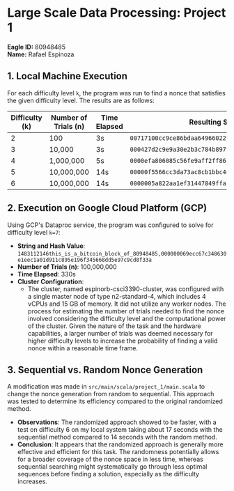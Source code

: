 # Large Scale Data Processing: Project 1

**Eagle ID:** 80948485  
**Name:** Rafael Espinoza

## 1. Local Machine Execution

For each difficulty level `k`, the program was run to find a nonce that satisfies the given difficulty level. The results are as follows:

| Difficulty (k) | Number of Trials (n) | Time Elapsed | Resulting String and Hash Value |
| -------------- | -------------------- | ------------ | ------------------------------- |
| 2              | 100                  | 3s           | `00717100cc9ce86bdaa64966022780f12deec80c6de4938b03b3cced9c9debae` |
| 3              | 10,000               | 3s           | `000427d2c9e9a30e2b3c784b897922d9d2df583a4d020e71d80902add5945c18` |
| 4              | 1,000,000            | 5s           | `0000efa806085c56fe9aff2ff8616406ddab7c91199b09b4fa8202e2ade67e6a` |
| 5              | 10,000,000           | 14s          | `00000f5566cc3da73ac8cb1bbc4014e1e1b97fc0314351b7e2777a47685fb82c` |
| 6              | 10,000,000           | 14s          | `0000005a822aa1ef31447849ffaba48a5b00e7c6cd5f06340eb05538103d23a5` |

## 2. Execution on Google Cloud Platform (GCP)

Using GCP's Dataproc service, the program was configured to solve for difficulty level `k=7`:

- **String and Hash Value**: `1483112146this_is_a_bitcoin_block_of_80948485,000000069ecc67c348630e1eec1a01d911c895e196f345668dd5e97c9cd8f33a`
- **Number of Trials (n)**: 100,000,000
- **Time Elapsed**: 330s
- **Cluster Configuration**:
    - The cluster, named espinorb-csci3390-cluster, was configured with a single master node of type n2-standard-4, which includes 4 vCPUs and 15 GB of memory. It did not utilize any worker nodes. The process for estimating the number of trials needed to find the nonce involved considering the difficulty level and the computational power of the cluster. Given the nature of the task and the hardware capabilities, a larger number of trials was deemed necessary for higher difficulty levels to increase the probability of finding a valid nonce within a reasonable time frame.

## 3. Sequential vs. Random Nonce Generation

A modification was made in `src/main/scala/project_1/main.scala` to change the nonce generation from random to sequential. This approach was tested to determine its efficiency compared to the original randomized method.

- **Observations**: The randomized approach showed to be faster, with a test on difficulty 6 on my local system taking about 17 seconds with the sequential method compared to 14 seconds with the random method.
- **Conclusion**: It appears that the randomized approach is generally more effective and efficient for this task. The randomness potentially allows for a broader coverage of the nonce space in less time, whereas sequential searching might systematically go through less optimal sequences before finding a solution, especially as the difficulty increases.

